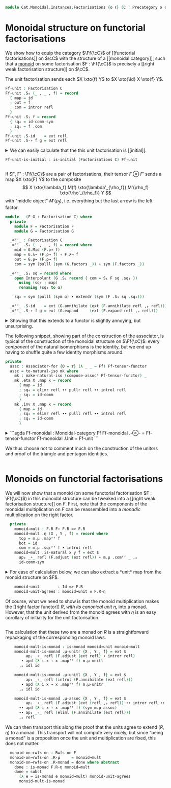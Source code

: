 <!--
```agda
open import Cat.Displayed.Instances.Factorisations
open import Cat.Morphism.Factorisation.Algebraic
open import Cat.Instances.Shape.Interval
open import Cat.Monoidal.Diagram.Monoid
open import Cat.Functor.Naturality
open import Cat.Displayed.Section
open import Cat.Instances.Product
open import Cat.Diagram.Initial
open import Cat.Diagram.Monad
open import Cat.Monoidal.Base
open import Cat.Bi.Base
open import Cat.Prelude

import Cat.Functor.Bifunctor as Bi
import Cat.Reasoning

open Monoidal-category
open make-natural-iso
open Section
open Functor
open _=>s_
open _=>_
```
-->

```agda
module Cat.Monoidal.Instances.Factorisations {o ℓ} (C : Precategory o ℓ) where
```

<!--
```agda
private Ff = Factorisations C
open Cat.Reasoning C
open Factorisation using (adjust ; annihilate ; collapse ; weave)
```
-->

# Monoidal structure on functorial factorisations

We show how to equip the category $\Ff{\cC}$ of [[functorial
factorisations]] on $\cC$ with the structure of a [[monoidal category]],
such that a [monoid] on some factorisation $F : \Ff{\cC}$ is precisely a
[[right weak factorisation structure]] on $\cC$.

[monoid]: Cat.Monoidal.Diagram.Monoid.html

The unit factorisation sends each $X \xto{f} Y$ to $X \xto{\id} X \xto{f} Y$.

```agda
Ff-unit : Factorisation C
Ff-unit .S₀ (_ , _ , f) = record
  { map = id
  ; out = f
  ; com = intror refl
  }
Ff-unit .S₁ f = record
  { sq₀ = id-comm-sym
  ; sq₁ = f .com
  }
Ff-unit .S-id    = ext refl
Ff-unit .S-∘ f g = ext refl
```

<details>
<summary>
We can easily calculate that the this unit factorisation is [[initial]].

```agda
Ff-unit-is-initial : is-initial (Factorisations C) Ff-unit
```
</summary>

```agda
Ff-unit-is-initial other = record where
  module o = Factorisation other
  centre = record
    { map = λ (X , Y , f) → record
      { map = o.λ→ f
      ; sq₀ = refl
      ; sq₁ = sym (o.factors f) ∙ introl refl
      }
    ; com = λ x y f → Interpolant-pathp (other .S₁ f .sq₀)
    }
  paths h = ext λ x y f →
    o.λ→ f          ≡⟨ h .sq₀ᶠᶠ f ⟩
    h .mapᶠᶠ f ∘ id ≡⟨ elimr refl ⟩
    h .mapᶠᶠ f      ∎
```

</details>

If $F, F' : \Ff{\cC}$ are a pair of factorisations, their tensor $F
\otimes F'$ sends a map $X \xto{F} Y$ to the composite
$$
X \xto{\lambda_f} M(f) \xto{\lambda'_{\rho_f}} M'(\rho_f) \xto{\rho'_{\rho_f}} Y
$$
with "middle object" $M'(\rho_f)$, i.e. everything but the last arrow is
the left factor.

```agda
module _ (F G : Factorisation C) where
  private
    module F = Factorisation F
    module G = Factorisation G

  _⊗ᶠᶠ_ : Factorisation C
  _⊗ᶠᶠ_ .S₀ (_ , _ , f) = record where
    mid = G.Mid (F.ρ→ f)
    map = G.λ→ (F.ρ→ f) ∘ F.λ→ f
    out = G.ρ→ (F.ρ→ f)
    com = sym (pulll (sym (G.factors _)) ∙ sym (F.factors _))

  _⊗ᶠᶠ_ .S₁ sq = record where
    open Interpolant (G .S₁ record { com = S₁ F sq .sq₁ })
      using (sq₁ ; map)
      renaming (sq₀ to α)

    sq₀ = sym (pulll (sym α) ∙ extendr (sym (F .S₁ sq .sq₀)))

  _⊗ᶠᶠ_ .S-id    = ext (G.annihilate (ext (F.annihilate refl ,ₚ refl)))
  _⊗ᶠᶠ_ .S-∘ f g = ext (G.expand     (ext (F.expand refl ,ₚ refl)))
```

<details>
<summary>Showing that this extends to a functor is slightly annoying,
but unsurprising.</summary>

```agda
Ff-tensor-functor : Functor (Ff ×ᶜ Ff) Ff
Ff-tensor-functor .F₀ (F , F') = F ⊗ᶠᶠ F'
Ff-tensor-functor .F₁ {X , Y} {X' , Y'} (f , g) .map (_ , _ , h) =
  let
    sq = record { com = f .sq₁ᶠᶠ h ∙ introl refl }
    h' = g .map (_ , _ , Factorisation.ρ→ X h)
  in record
    { map = Y' .S₁ sq .map ∘ h' .map
    ; sq₀ = sym
      ( pullr (pulll (sym (h' .sq₀)))
     ∙∙ pulll (pulll (sym (Y' .S₁ sq .sq₀))  ∙ elimr refl)
     ∙∙ pullr (sym (f .sq₀ᶠᶠ h))
      ∙ intror refl)
    ; sq₁ = pulll (Y' .S₁ sq .sq₁)
          ∙ pullr (h' .sq₁ ∙ eliml refl)
    }

Ff-tensor-functor .F₁ {X , Y} {X' , Y'} (f , g) .com α β h = Interpolant-pathp $
    pullr (g .comᶠᶠ _)
  ∙ extendl (weave Y' (ext (f .comᶠᶠ _ ,ₚ id-comm-sym)))

Ff-tensor-functor .F-id {_ , Y} = ext λ x y h → elimr refl ∙ annihilate Y (ext refl)

Ff-tensor-functor .F-∘ {X , X'} {Y , Y'} {Z , Z'} f g = ext λ x y h →
    pulll (sym (f .snd .comᶠᶠ _)) ∙∙ pullr (sym (g .snd .comᶠᶠ _)) ∙∙ sym
    (ap₂ _∘_ (sym (f .snd .comᶠᶠ _)) (sym (g .snd .comᶠᶠ _))
  ∙∙ pullr (extendl (sym (g .snd .comᶠᶠ _)))
  ∙∙ ap₂ _∘_ refl (ap₂ _∘_ refl (collapse X' (ext (refl ,ₚ idl id)))))
```

</details>

The following snippet, showing part of the construction of the
associator, is typical of the construction of the monoidal structure on
$\Ff{\cC}$: every *component* of the natural isomorphisms is the
identity, but we end up having to shuffle quite a few identity morphisms
around.

```agda
private
  assc : Associator-for {O = ⊤} (λ _ _ → Ff) Ff-tensor-functor
  assc = to-natural-iso mk where
    mk : make-natural-iso (compose-assocˡ Ff-tensor-functor) _
    mk .eta X .map x = record
      { map = id
      ; sq₀ = elimr refl ∙∙ pullr refl ∙∙ introl refl
      ; sq₁ = id-comm
      }
    mk .inv X .map x = record
      { map = id
      ; sq₀ = elimr refl ∙∙ pulll refl ∙∙ introl refl
      ; sq₁ = id-comm
      }
```

<!--
```agda
    mk .eta X .com x y f = Interpolant-pathp id-comm-sym
    mk .inv X .com x y f = Interpolant-pathp id-comm-sym
    mk .eta∘inv x = ext λ x y f → idl id
    mk .inv∘eta x = ext λ x y f → idl id
    mk .natural (X , X') (Y , Y') f = ext λ x y h →
         pullr (elimr refl)
      ∙∙ pulll (Factorisation.collapse (Y' .snd) (ext (refl ,ₚ idl id)))
      ∙∙ introl refl
```
-->

<details>
<summary>
```agda
Ff-monoidal : Monoidal-category Ff
Ff-monoidal .-⊗-        = Ff-tensor-functor
Ff-monoidal .Unit       = Ff-unit
```

We thus choose not to comment much on the construction of the unitors
and proof of the triangle and pentagon identities.
</summary>

```agda
Ff-monoidal .unitor-l   = to-natural-iso mk where
  mk : make-natural-iso (Id {C = Ff}) (Bi.Right Ff-tensor-functor Ff-unit)
  mk .eta X .map _ = record { sq₀ = cancelr (idl id) ∙ introl refl ; sq₁ = id-comm }
  mk .inv X .map _ = record { sq₀ = introl refl                    ; sq₁ = id-comm }

  mk .eta X .com x y f = Interpolant-pathp $
    eliml refl ∙∙ adjust X (ext refl) ∙∙ intror refl
  mk .inv X .com x y f = Interpolant-pathp $
    eliml refl ∙∙ adjust X (ext refl) ∙∙ intror refl

  mk .eta∘inv x     = ext λ x y f → idl id
  mk .inv∘eta x     = ext λ x y f → idl id
  mk .natural X Y f = ext λ x y g →
    elimr refl ∙∙ eliml (annihilate Y (ext refl)) ∙∙ introl refl

Ff-monoidal .unitor-r   = to-natural-iso mk where
  mk : make-natural-iso (Id {C = Ff}) (Bi.Left Ff-tensor-functor Ff-unit)
  mk .eta X .map _ = record { sq₀ = elimr refl                     ; sq₁ = id-comm }
  mk .inv X .map _ = record { sq₀ = elimr refl ∙ insertl (idl id)  ; sq₁ = id-comm }

  mk .eta X .com x y f = Interpolant-pathp $
    eliml refl ∙∙ Factorisation.adjust X (ext refl) ∙∙ intror refl
  mk .inv X .com x y f = Interpolant-pathp $
    eliml refl ∙∙ Factorisation.adjust X (ext refl) ∙∙ intror refl

  mk .eta∘inv x     = ext λ x y f → idl id
  mk .inv∘eta x     = ext λ x y f → idl id
  mk .natural X Y f = ext λ x y g → cancelr (idl id) ∙ introl refl

Ff-monoidal .associator = assc
Ff-monoidal .triangle   = ext λ x y f → pullr (idl id)
Ff-monoidal .pentagon {B = B} {C = C} {D = D} = ext λ x y f →
  pullr
    (  cancell (idl id)
    ∙∙ elimr refl
    ∙∙ annihilate D (ext (annihilate C (ext (annihilate B (ext refl) ,ₚ refl)) ,ₚ refl)))
  ∙ ap (_∘ id) (annihilate D (ext refl))
```

</details>

# Monoids on functorial factorisations

<!--
```agda
module _ {F : Factorisation C} (m : Monoid-on Ff-monoidal F) where
  private
    module m = Monoid-on m
    module F = Factorisation F
  open is-monad
  open Rwfs-on
```
-->

We will now show that a monoid (on some functorial factorisation $F :
\Ff{\cC}$) in this monoidal structure can be tweaked into a [[right weak
factorisation structure]] on $F$. First, note that the components of the
monoidal multiplication on $F$ can be reassembled into a *monadic*
multiplication on the right factor.

```agda
  private
    monoid→mult : F.R F∘ F.R => F.R
    monoid→mult .η (X , Y , f) = record where
      top = m.μ .mapᶠᶠ f
      bot = id
      com = m.μ .sq₁ᶠᶠ f ∙ introl refl
    monoid→mult .is-natural x y f = ext $
      ap₂ _∘_ refl (F.adjust (ext refl)) ∙ m.μ .comᶠᶠ _ ,ₚ
      id-comm-sym
```

<details>
<summary>For ease of calculation below, we can also extract a *unit* map
from the monoid structure on $F$.

```agda
    monoid→unit        : Id => F.R
    monoid-unit-agrees : monoid→unit ≡ F.R-η
```

Of course, what we need to show is that the monoid multiplication makes
the [[right factor functor]] $R$, *with its canonical unit* $\eta$, into
a monad. However, that the unit derived from the monoid agrees with
$\eta$ is an easy corollary of initiality for the unit factorisation.
</summary>

```agda
    monoid→unit .η (X , Y , f) = record
      { top = m.η .mapᶠᶠ f
      ; bot = id
      ; com = m.η .sq₁ᶠᶠ f ∙ introl refl
      }
    monoid→unit .is-natural x y f = ext (m.η .comᶠᶠ _ ,ₚ id-comm-sym)

    monoid-unit-agrees = ext λ (x , y , f) →
        intror refl
      ∙ sym (m.η .sq₀ᶠᶠ f) ,ₚ refl
```

</details>

The calculation that these two are a monad on $R$ is a straightforward
repackaging of the corresponding monoid laws.

```agda
    monoid-mult-is-monad : is-monad monoid→unit monoid→mult
    monoid-mult-is-monad .μ-unitr {X , Y , f} = ext $
         ap₂ _∘_ refl (F.adjust (ext refl) ∙ intror refl)
       ∙ apd (λ i x → x .mapᶠᶠ f) m.μ-unitl
      ,ₚ idl id

    monoid-mult-is-monad .μ-unitl {X , Y , f} = ext $
         ap₂ _∘_ refl (introl (F.annihilate (ext refl)))
       ∙ apd (λ i x → x .mapᶠᶠ f) m.μ-unitr
      ,ₚ idl id

    monoid-mult-is-monad .μ-assoc {X , Y , f} = ext $
         ap₂ _∘_ refl (F.adjust (ext (refl ,ₚ refl)) ∙∙ intror refl ∙∙ intror refl)
      ∙∙ apd (λ i x → x .mapᶠᶠ f) (sym m.μ-assoc)
      ∙∙ ap₂ _∘_ refl (eliml (F.annihilate (ext refl)))
      ,ₚ refl
```

We can then transport this along the proof that the units agree to
extend $(R, \eta)$ to a monad. This transport will not compute very
nicely, but since "being a monad" is a proposition once the unit and
multiplication are fixed, this does not matter.

```agda
  monoid-on→rwfs-on : Rwfs-on F
  monoid-on→rwfs-on .R-μ     = monoid→mult
  monoid-on→rwfs-on .R-monad = done where abstract
    done : is-monad F.R-η monoid→mult
    done = subst
      (λ e → is-monad e monoid→mult) monoid-unit-agrees
      monoid-mult-is-monad
```
